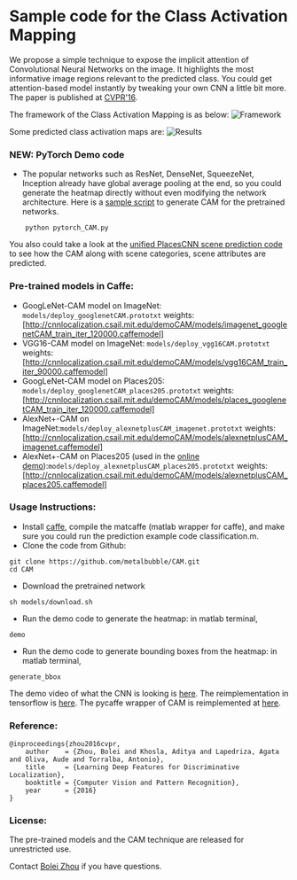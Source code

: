 # Sample code for the Class Activation Mapping
We propose a simple technique to expose the implicit attention of Convolutional Neural Networks on the image. It highlights the most informative image regions relevant to the predicted class. You could get attention-based model instantly by tweaking your own CNN a little bit more. The paper is published at [CVPR'16](http://arxiv.org/pdf/1512.04150.pdf).

The framework of the Class Activation Mapping is as below:
![Framework](http://cnnlocalization.csail.mit.edu/framework.jpg)

Some predicted class activation maps are:
![Results](http://cnnlocalization.csail.mit.edu/example.jpg)

### NEW: PyTorch Demo code
* The popular networks such as ResNet, DenseNet, SqueezeNet, Inception already have global average pooling at the end, so you could generate the heatmap directly without even modifying the network architecture. Here is a [sample script](pytorch_CAM.py) to generate CAM for the pretrained networks.
```
    python pytorch_CAM.py
```
You also could take a look at the [unified PlacesCNN scene prediction code](https://github.com/CSAILVision/places365/blob/master/run_placesCNN_unified.py) to see how the CAM along with scene categories, scene attributes are predicted.

### Pre-trained models in Caffe:
* GoogLeNet-CAM model on ImageNet: ```models/deploy_googlenetCAM.prototxt``` weights:[http://cnnlocalization.csail.mit.edu/demoCAM/models/imagenet_googlenetCAM_train_iter_120000.caffemodel]
* VGG16-CAM model on ImageNet: ```models/deploy_vgg16CAM.prototxt``` weights:[http://cnnlocalization.csail.mit.edu/demoCAM/models/vgg16CAM_train_iter_90000.caffemodel]
* GoogLeNet-CAM model on Places205: ```models/deploy_googlenetCAM_places205.prototxt``` weights:[http://cnnlocalization.csail.mit.edu/demoCAM/models/places_googlenetCAM_train_iter_120000.caffemodel]
* AlexNet+-CAM on ImageNet:```models/deploy_alexnetplusCAM_imagenet.prototxt``` weights:[http://cnnlocalization.csail.mit.edu/demoCAM/models/alexnetplusCAM_imagenet.caffemodel]
* AlexNet+-CAM on Places205 (used in the [online demo](http://places.csail.mit.edu/demo.html)):```models/deploy_alexnetplusCAM_places205.prototxt``` weights:[http://cnnlocalization.csail.mit.edu/demoCAM/models/alexnetplusCAM_places205.caffemodel]

### Usage Instructions:
* Install [caffe](https://github.com/BVLC/caffe), compile the matcaffe (matlab wrapper for caffe), and make sure you could run the prediction example code classification.m.
* Clone the code from Github:
```
git clone https://github.com/metalbubble/CAM.git
cd CAM
```
* Download the pretrained network
```
sh models/download.sh
```
* Run the demo code to generate the heatmap: in matlab terminal, 
```
demo
```
* Run the demo code to generate bounding boxes from the heatmap: in matlab terminal,
```
generate_bbox
```

The demo video of what the CNN is looking is [here](https://www.youtube.com/watch?v=fZvOy0VXWAI). The reimplementation in tensorflow is [here](https://github.com/jazzsaxmafia/Weakly_detector). The pycaffe wrapper of CAM is reimplemented at [here](https://github.com/gcucurull/CAM-Python).

### Reference:
```
@inproceedings{zhou2016cvpr,
    author    = {Zhou, Bolei and Khosla, Aditya and Lapedriza, Agata and Oliva, Aude and Torralba, Antonio},
    title     = {Learning Deep Features for Discriminative Localization},
    booktitle = {Computer Vision and Pattern Recognition},
    year      = {2016}
}
```
### License:
The pre-trained models and the CAM technique are released for unrestricted use.

Contact [Bolei Zhou](http://people.csail.mit.edu/bzhou/) if you have questions.
    
